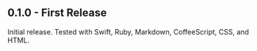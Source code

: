 ## 0.1.0 - First Release

Initial release.
Tested with Swift, Ruby, Markdown, CoffeeScript, CSS, and HTML.
